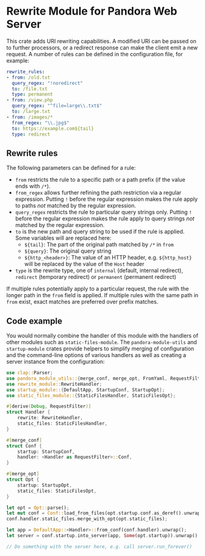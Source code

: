 # Rewrite Module for Pandora Web Server

This crate adds URI rewriting capabilities. A modified URI can be passed on to further
processors, or a redirect response can make the client emit a new request. A number of rules
can be defined in the configuration file, for example:

```yaml
rewrite_rules:
- from: /old.txt
  query_regex: "!noredirect"
  to: /file.txt
  type: permanent
- from: /view.php
  query_regex: "^file=large\\.txt$"
  to: /large.txt
- from: /images/*
  from_regex: "\\.jpg$"
  to: https://example.com${tail}
  type: redirect
```

## Rewrite rules

The following parameters can be defined for a rule:

* `from` restricts the rule to a specific path or a path prefix (if the value ends with `/*`).
* `from_regex` allows further refining the path restriction via a regular expression. Putting
  `!` before the regular expression makes the rule apply to paths *not* matched by the regular
  expression.
* `query_regex` restricts the rule to particular query strings only. Putting `!` before the
  regular expression makes the rule apply to query strings *not* matched by the regular
  expression.
* `to` is the new path and query string to be used if the rule is applied. Some variables will
  are replaced here:
  * `${tail}`: The part of the original path matched by `/*` in `from`
  * `${query}`: The original query string
  * `${http_<header>}`: The value of an HTTP header, e.g. `${http_host}` will be replaced by
    the value of the `Host` header
* `type` is the rewrite type, one of `internal` (default, internal redirect), `redirect`
  (temporary redirect) or `permanent` (permanent redirect)

If multiple rules potentially apply to a particular request, the rule with the longer path in
the `from` field is applied. If multiple rules with the same path in `from` exist, exact
matches are preferred over prefix matches.

## Code example

You would normally combine the handler of this module with the handlers of other modules such
as `static-files-module`. The `pandora-module-utils` and `startup-module` crates provide
helpers to simplify merging of configuration and the command-line options of various handlers
as well as creating a server instance from the configuration:

```rust
use clap::Parser;
use pandora_module_utils::{merge_conf, merge_opt, FromYaml, RequestFilter};
use rewrite_module::RewriteHandler;
use startup_module::{DefaultApp, StartupConf, StartupOpt};
use static_files_module::{StaticFilesHandler, StaticFilesOpt};

#[derive(Debug, RequestFilter)]
struct Handler {
    rewrite: RewriteHandler,
    static_files: StaticFilesHandler,
}

#[merge_conf]
struct Conf {
    startup: StartupConf,
    handler: <Handler as RequestFilter>::Conf,
}

#[merge_opt]
struct Opt {
    startup: StartupOpt,
    static_files: StaticFilesOpt,
}

let opt = Opt::parse();
let mut conf = Conf::load_from_files(opt.startup.conf.as_deref().unwrap_or(&[])).unwrap();
conf.handler.static_files.merge_with_opt(opt.static_files);

let app = DefaultApp::<Handler>::from_conf(conf.handler).unwrap();
let server = conf.startup.into_server(app, Some(opt.startup)).unwrap();

// Do something with the server here, e.g. call server.run_forever()
```

